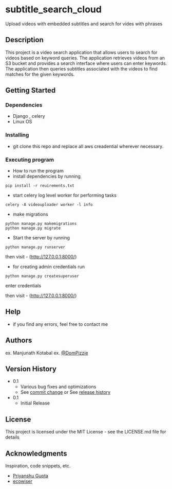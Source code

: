 # subtitle_search_cloud

Upload videos with embedded subtitles and search for vides with phrases

## Description

This project is a video search application that allows users to search for videos based on keyword queries. The application retrieves videos from an S3 bucket and provides a search interface where users can enter keywords. The application then queries subtitles associated with the videos to find matches for the given keywords.

## Getting Started

### Dependencies

* Django , celery 
* Linux OS

### Installing

* git clone this repo and replace all aws creadential wherever necessary.


### Executing program

* How to run the program
* install dependencies by running
```
pip install -r reuirements.txt
```
* start celery log level worker for performing tasks
```
celery -A videouploader worker -l info
```
* make migrations 
```
python manage.py makemigrations
python manage.py migrate
```
* Start the server by running 
```
python manage.py runserver
```
then visit - (http://127.0.0.1:8000/)

* for creating admin credentials run
```
python manage.py createsuperuser
```
enter credentials 

then visit - (http://127.0.0.1:8000/)

## Help

* if you find any errors, feel free to contact me

## Authors


ex. Manjunath Kotabal 
ex. [@DomPizzie](https://manjunathk.vercel.app/)

## Version History

* 0.1
    * Various bug fixes and optimizations
    * See [commit change]() or See [release history]()
* 0.1
    * Initial Release

## License

This project is licensed under the MIT License - see the LICENSE.md file for details

## Acknowledgments

Inspiration, code snippets, etc.
* [Priyanshu Gupta](https://www.youtube.com/@PriyanshuGuptaOfficial)
* [ecowiser](https://wiser.eco/)

